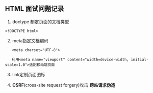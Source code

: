 ## HTML 面试问题记录

1. doctype 制定页面的文档类型
```
<!DOCTYPE html>
```

2. meta指定文档编码
```
   <meta charset="UTF-8">

   利用<meta name="viewport" content="width=device-width, initial-scale=1.0">适配移动端页面
```

3. link定制页面图标

4. **CSRF**(cross-site request forgery)攻击
  **跨站请求伪造**